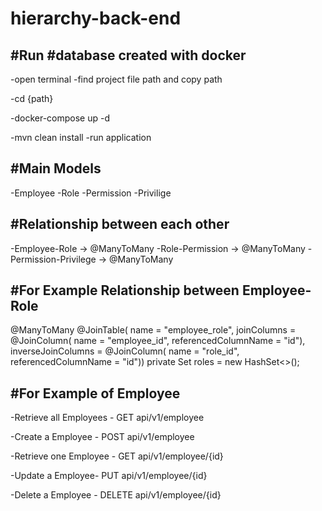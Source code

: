 # hierarchy-back-end

#Run
#database created with docker
---

-open terminal
-find project file path and copy path

-cd {path}

-docker-compose up -d


-mvn clean install
-run application


#Main Models
---
-Employee
-Role
-Permission
-Privilige

#Relationship between each other
---
-Employee-Role -> @ManyToMany
-Role-Permission -> @ManyToMany
-Permission-Privilege -> @ManyToMany

#For Example Relationship between Employee-Role
---

  @ManyToMany
    @JoinTable(
            name = "employee_role",
            joinColumns = @JoinColumn(
                    name = "employee_id", referencedColumnName = "id"),
            inverseJoinColumns = @JoinColumn(
                    name = "role_id", referencedColumnName = "id"))
    private Set<Role> roles = new HashSet<>();

#For Example of Employee
---

-Retrieve all Employees - GET api/v1/employee

-Create a Employee - POST api/v1/employee

-Retrieve one Employee - GET api/v1/employee/{id}

-Update a Employee- PUT api/v1/employee/{id}

-Delete a Employee - DELETE api/v1/employee/{id} 




